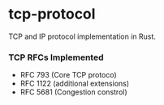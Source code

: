 # tcp-protocol
TCP and IP protocol implementation in Rust.

### TCP RFCs Implemented
- RFC 793 (Core TCP protoco)
- RFC 1122 (additional extensions) 
- RFC 5681 (Congestion constrol)

